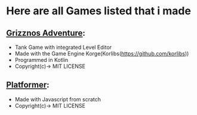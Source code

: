 # Here are all Games listed that i made
## [Grizznos Adventure](https://schneckeddef.github.io/Grizznos-Adventure):
  - Tank Game with integrated Level Editor
  - Made with the Game Engine Korge(Korlibs(https://github.com/korlibs))
  - Programmed in Kotlin
  - Copyright(c)-> MIT LICENSE


## [Platformer](https://schneckedde.github.io/platformer):
  - Made with Javascript from scratch  
  - Copyright(c)-> MIT LICENSE
